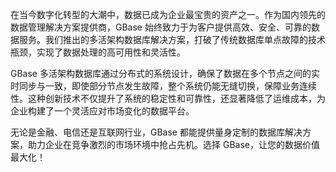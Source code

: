 在当今数字化转型的大潮中，数据已成为企业最宝贵的资产之一。作为国内领先的数据管理解决方案提供商，GBase 始终致力于为客户提供高效、安全、可靠的数据服务。我们推出的多活架构数据库解决方案，打破了传统数据库单点故障的技术瓶颈，实现了数据处理的高可用性和灵活性。

GBase 多活架构数据库通过分布式的系统设计，确保了数据在多个节点之间的实时同步与一致，即使部分节点发生故障，整个系统仍能无缝切换，保障业务连续性。这种创新技术不仅提升了系统的稳定性和可靠性，还显著降低了运维成本，为企业构建了一个灵活应对市场变化的数据平台。

无论是金融、电信还是互联网行业，GBase 都能提供量身定制的数据库解决方案，助力企业在竞争激烈的市场环境中抢占先机。选择 GBase，让您的数据价值最大化！